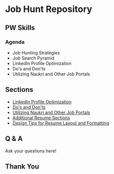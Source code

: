 # Job Hunt Repository

## PW Skills

### Agenda
- Job Hunting Strategies
- Job Search Pyramid
- LinkedIn Profile Optimization
- Do's and Don'ts
- Utilizing Naukri and Other Job Portals

## Sections
- [LinkedIn Profile Optimization](linkedin/linkedin_profile_optimization.md)
- [Do's and Don'ts](linkedin/dos_and_donts.md)
- [Utilizing Naukri and Other Job Portals](job_portals/utilizing_naukri_and_other_job_portals.md)
- [Additional Resume Sections](resume_tips/additional_resume_sections.md)
- [Design Tips for Resume Layout and Formatting](resume_tips/design_tips_for_resume_layout_and_formatting.md)

## Q & A
Ask your questions here!

## Thank You
